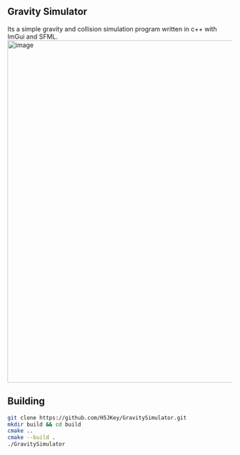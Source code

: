 ## Gravity Simulator

Its a simple gravity and collision simulation program written in c++ with ImGui and SFML.
<img width="1366" height="768" alt="image" src="https://github.com/user-attachments/assets/7e62594b-0faa-472c-ab1d-11ab51204b38" />


## Building

```sh
git clone https://github.com/H5JKey/GravitySimulator.git
mkdir build && cd build
cmake ..
cmake --build .
./GravitySimulator
```
